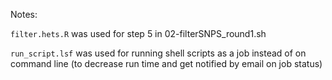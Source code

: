  Notes:
  
 `filter.hets.R` was used for step 5 in 02-filterSNPS_round1.sh
 
 `run_script.lsf` was used for running shell scripts as a job instead of on command line (to decrease run time and get notified by email on job status)

